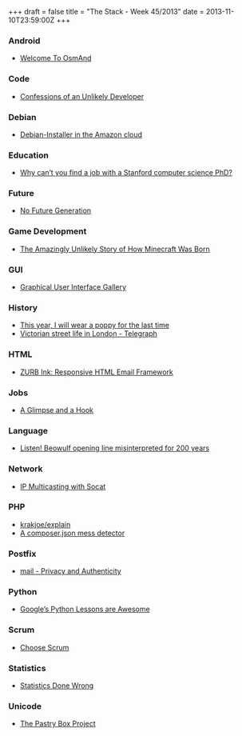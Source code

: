 +++
draft = false
title = "The Stack - Week 45/2013"
date = 2013-11-10T23:59:00Z
+++



### Android

 - [Welcome To OsmAnd][Welcometoosmand]

[Welcometoosmand]: http://osmand.net/


### Code

 - [Confessions of an Unlikely Developer][Confessionsofanunlikelydeveloperhowablacksmithlearnedtocodeand9monthslatergothiredmaking70k]

[Confessionsofanunlikelydeveloperhowablacksmithlearnedtocodeand9monthslatergothiredmaking70k]: http://joshuakemp.blogspot.de/2013/11/how-blacksmith-learned-to-code-and-9.html


### Debian

 - [Debian-Installer in the Amazon cloud][Debianinstallerintheamazoncloud]

[Debianinstallerintheamazoncloud]: http://charles.plessy.org/Debian/debi%C3%A2neries/installeur-debian-dans-le-nuage-amazon/


### Education

 - [Why can’t you find a job with a Stanford computer science PhD?][Whycantyoufindajobwithastanfordcomputersciencephd]

[Whycantyoufindajobwithastanfordcomputersciencephd]: http://lemire.me/blog/archives/2013/09/23/why-cant-yo-find-a-job-with-a-stanford-computer-science-ph-d/


### Future

 - [No Future Generation][Nofuturegenerationtanteblog]

[Nofuturegenerationtanteblog]: http://tante.cc/2013/11/10/future-generation/


### Game Development

 - [The Amazingly Unlikely Story of How Minecraft Was Born][Theamazinglyunlikelystoryofhowminecraftwasborn]

[Theamazinglyunlikelystoryofhowminecraftwasborn]: http://www.wired.com/gamelife/2013/11/minecraft-book/


### GUI

 - [Graphical User Interface Gallery][Graphicaluserinterfacegallery]

[Graphicaluserinterfacegallery]: http://toastytech.com/guis/index.html


### History

 - [This year, I will wear a poppy for the last time][Thisyeariwillwearapoppyforthelasttime]
 - [Victorian street life in London - Telegraph][Victorianstreetlifeinlondontelegraph]

[Thisyeariwillwearapoppyforthelasttime]: http://www.theguardian.com/commentisfree/2013/nov/08/poppy-last-time-remembrance-harry-leslie-smith
[Victorianstreetlifeinlondontelegraph]: http://www.telegraph.co.uk/culture/culturepicturegalleries/10425239/Victorian-street-life-in-London.html?frame=2722881


### HTML

 - [ZURB Ink: Responsive HTML Email Framework][Zurbinkresponsivehtmlemailframework]

[Zurbinkresponsivehtmlemailframework]: http://designinstruct.com/tool/responsive-html-email-framework-zurb-ink/


### Jobs

 - [A Glimpse and a Hook][Aglimpseandahookrandsinrepose]

[Aglimpseandahookrandsinrepose]: http://randsinrepose.com/archives/a-glimpse-and-a-hook/


### Language

 - [Listen! Beowulf opening line misinterpreted for 200 years][Listenbeowulfopeninglinemisinterpretedfor200yearsnewsbookstheindependent]

[Listenbeowulfopeninglinemisinterpretedfor200yearsnewsbookstheindependent]: http://www.independent.co.uk/arts-entertainment/books/news/listen-beowulf-opening-line-misinterpreted-for-200-years-8921027.html


### Network

 - [IP Multicasting with Socat][Ipmulticastingwithsocat]

[Ipmulticastingwithsocat]: http://www.dest-unreach.org/socat/doc/socat-multicast.html


### PHP

 - [krakjoe/explain][Krakjoeexplain]
 - [A composer.json mess detector][Acomposerjsonmessdetector]

[Krakjoeexplain]: https://github.com/krakjoe/explain
[Acomposerjsonmessdetector]: https://gist.github.com/winks/5254254


### Postfix

 - [mail - Privacy and Authenticity][Mailprivacyandauthenticityouriseuplabsgroupsweriseupnet]

[Mailprivacyandauthenticityouriseuplabsgroupsweriseupnet]: https://we.riseup.net/riseuplabs+paow/mail


### Python

 - [Google’s Python Lessons are Awesome][Googlespythonlessonsareawesome]

[Googlespythonlessonsareawesome]: http://blog.hartleybrody.com/google-python/


### Scrum

 - [Choose Scrum][Choosescrumsebsonconferences]

[Choosescrumsebsonconferences]: http://sebsonconferences.wordpress.com/2013/11/08/choose-scrum/


### Statistics

 - [Statistics Done Wrong][Welcomestatisticsdonewrong]

[Welcomestatisticsdonewrong]: http://www.refsmmat.com/statistics/


### Unicode

 - [The Pastry Box Project][Thepastryboxproject8october2013bakedbyolistudholme]

[Thepastryboxproject8october2013bakedbyolistudholme]: http://the-pastry-box-project.net/oli-studholme/2013-october-8/